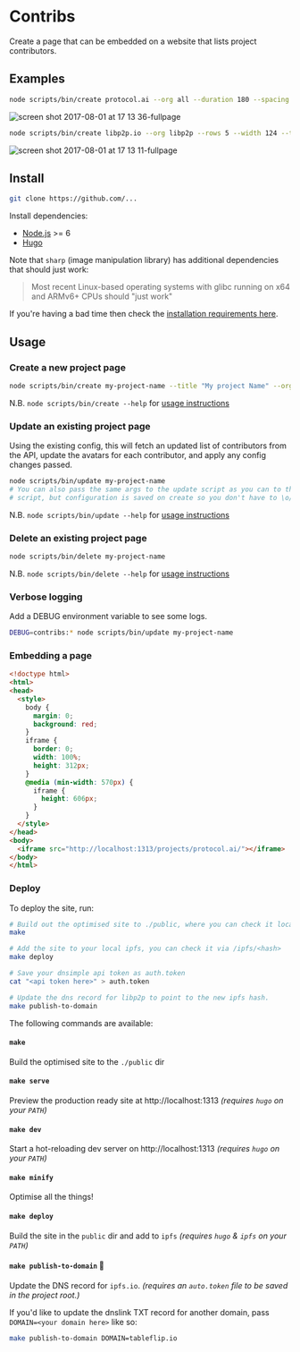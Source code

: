 # Contribs

Create a page that can be embedded on a website that lists project contributors.

## Examples

```sh
node scripts/bin/create protocol.ai --org all --duration 180 --spacing 10 --background "black" --title "Protocol Labs Contributors"
```

![screen shot 2017-08-01 at 17 13 36-fullpage](https://user-images.githubusercontent.com/152863/28835323-dd126eb0-76dc-11e7-99a7-e7ae4495b203.png)

```sh
node scripts/bin/create libp2p.io --org libp2p --rows 5 --width 124 --title "libp2p contributors"
```

![screen shot 2017-08-01 at 17 13 11-fullpage](https://user-images.githubusercontent.com/152863/28835317-db6147c6-76dc-11e7-9717-0d86f0656405.png)

## Install

```sh
git clone https://github.com/...
```

Install dependencies:

* [Node.js](https://nodejs.org/) >= 6
* [Hugo](https://gohugo.io/)

Note that `sharp` (image manipulation library) has additional dependencies that should just work:

> Most recent Linux-based operating systems with glibc running on x64 and ARMv6+ CPUs should "just work"

If you're having a bad time then check the [installation requirements here](http://sharp.dimens.io/en/stable/install/).

## Usage

### Create a new project page

```sh
node scripts/bin/create my-project-name --title "My project Name" --org all --size 240
```

N.B. `node scripts/bin/create --help` for [usage instructions](scripts/bin/create.usage.txt)

### Update an existing project page

Using the existing config, this will fetch an updated list of contributors from the API, update the avatars for each contributor, and apply any config changes passed.

```sh
node scripts/bin/update my-project-name
# You can also pass the same args to the update script as you can to the create
# script, but configuration is saved on create so you don't have to \o/
```

N.B. `node scripts/bin/update --help` for [usage instructions](scripts/bin/update.usage.txt)

### Delete an existing project page

```sh
node scripts/bin/delete my-project-name
```

N.B. `node scripts/bin/delete --help` for [usage instructions](scripts/bin/delete.usage.txt)

### Verbose logging

Add a DEBUG environment variable to see some logs.

```sh
DEBUG=contribs:* node scripts/bin/update my-project-name
```

### Embedding a page

```html
<!doctype html>
<html>
<head>
  <style>
    body {
      margin: 0;
      background: red;
    }
    iframe {
      border: 0;
      width: 100%;
      height: 312px;
    }
    @media (min-width: 570px) {
      iframe {
        height: 606px;
      }
    }
  </style>
</head>
<body>
  <iframe src="http://localhost:1313/projects/protocol.ai/"></iframe>
</body>
</html>
```

### Deploy

To deploy the site, run:

```sh
# Build out the optimised site to ./public, where you can check it locally.
make

# Add the site to your local ipfs, you can check it via /ipfs/<hash>
make deploy

# Save your dnsimple api token as auth.token
cat "<api token here>" > auth.token

# Update the dns record for libp2p to point to the new ipfs hash.
make publish-to-domain
```

The following commands are available:

#### `make`

Build the optimised site to the `./public` dir

#### `make serve`

Preview the production ready site at http://localhost:1313 _(requires `hugo` on your `PATH`)_

#### `make dev`

Start a hot-reloading dev server on http://localhost:1313 _(requires `hugo` on your `PATH`)_

#### `make minify`

Optimise all the things!

#### `make deploy`

Build the site in the `public` dir and add to `ipfs` _(requires `hugo` & `ipfs` on your `PATH`)_

#### `make publish-to-domain` :rocket:

Update the DNS record for `ipfs.io`.  _(requires an `auto.token` file to be saved in the project root.)_

If you'd like to update the dnslink TXT record for another domain, pass `DOMAIN=<your domain here>` like so:

```sh
make publish-to-domain DOMAIN=tableflip.io
```
